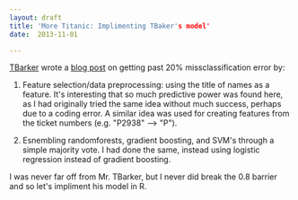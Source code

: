 ```yaml
---
layout: draft
title: 'More Titanic: Implimenting TBaker's model'
date:  2013-11-01

---
```

[TBarker](http://kaggle.com/users/9347/tbarker) wrote a [blog post](http://tfbarker.wordpress.com/2013/12/22/datamining/) on getting past 20% missclassification error by:

1. Feature selection/data preprocessing: using the title of names as a feature. It's interesting that so much predictive power was found here, as I had originally tried the same idea without much success, perhaps due to a coding error. A similar idea was used for creating features from the ticket numbers (e.g. "P2938" --> "P"). 

2. Esnembling randomforests, gradient boosting, and SVM's through a simple majority vote. I had done the same, instead using logistic regression instead of gradient boosting.

I was never far off from Mr. TBarker, but I never did break the 0.8 barrier and so let's impliment his model in R.

